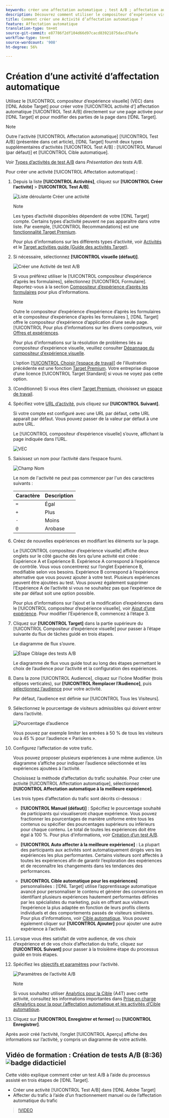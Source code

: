 ```yaml
---
keywords: créer une affectation automatique ; test A/B ; affectation automatique de l’activité ; nouvelle activité a/b ; affectation automatique ; affectation automatique à la meilleure expérience ; affectation automatique ; affectation automatique
description: Découvrez comment utiliser le compositeur d’expérience visuelle (VEC) en Adobe Target pour créer une activité de test A/B d’affectation automatique directement sur une page compatible avec les Cibles.
title: Comment créer une Activité d’affectation automatique ?
feature: Affectation automatique
translation-type: tm+mt
source-git-commit: e87786f2df104d66d97cacd83921875dacd78afe
workflow-type: tm+mt
source-wordcount: '908'
ht-degree: 56%

---
```



# Création d’une activité d’affectation automatique

Utilisez le [!UICONTROL compositeur d’expérience visuelle] (VEC) dans [!DNL Adobe Target] pour créer votre [!UICONTROL activité d’] affectation automatique [!UICONTROL Test A/B] directement sur une page activée pour [!DNL Target] et pour modifier des parties de la page dans [!DNL Target].

>[!NOTE]
>
>Outre l&#39;activité [!UICONTROL Affectation automatique] [!UICONTROL Test A/B] (présentée dans cet article), [!DNL Target] fournit deux types supplémentaires d&#39;activités [!UICONTROL Test A/B] : [!UICONTROL Manuel (par défaut)] et [!UICONTROL Cible automatique].
>
>Voir [Types d’activités de test A/B](/help/c-activities/t-test-ab/test-ab.md#types) dans *Présentation des tests A/B*.

Pour créer une activité [!UICONTROL Affectation automatique] :

1. Depuis la liste **[!UICONTROL Activités]**, cliquez sur **[!UICONTROL Créer l’activité]** > **[!UICONTROL Test A/B]**.

   ![Liste déroulante Créer une activité](/help/c-activities/t-test-ab/t-test-create-ab/assets/ab_select-new.png)

   >[!NOTE]
   >
   >Les types d’activité disponibles dépendent de votre [!DNL Target] compte. Certains types d’activité peuvent ne pas apparaître dans votre liste. Par exemple, [!UICONTROL Recommandations] est une [fonctionnalité Target Premium](/help/c-intro/intro.md#premium).
   >
   >Pour plus d’informations sur les différents types d’activité, voir [Activités](/help/c-activities/activities.md) et le [Target activities guide (Guide des activités Target)](/help/c-activities/target-activities-guide.md).

1. Si nécessaire, sélectionnez **[!UICONTROL visuelle (défaut)]**.

   ![Créer une Activité de test A/B](/help/c-activities/t-test-ab/t-test-create-ab/assets/create-ab.png)

   Si vous préférez utiliser le [!UICONTROL compositeur d’expérience d’après les formulaires], sélectionnez [!UICONTROL Formulaire]. Reportez-vous à la section [Compositeur d’expérience d’après les formulaires](/help/c-experiences/form-experience-composer.md) pour plus d’informations.

   >[!NOTE]
   >
   >Outre le compositeur d’expérience d’expérience d’après les formulaires et le compositeur d’expérience d’après les formulaires ], [!DNL Target] offre le compositeur d’expérience d’application d’une seule page. [!UICONTROL  Pour plus d’informations sur les divers compositeurs, voir [Offres et expériences](/help/c-experiences/experiences.md).
   >
   >Pour plus d’informations sur la résolution de problèmes liés au compositeur d’expérience visuelle, veuillez consulter [Dépannage du compositeur d’expérience visuelle](/help/c-experiences/c-visual-experience-composer/r-troubleshoot-composer/troubleshoot-composer.md).
   >
   >L’option [[!UICONTROL Choisir l’espace de travail]](/help/administrating-target/c-user-management/property-channel/property-channel.md) de l’illustration précédente est une fonction [Target Premium](/help/c-intro/intro.md). Votre entreprise dispose d’une licence [!UICONTROL Target Standard] si vous ne voyez pas cette option.

1. (Conditionnel) Si vous êtes client [Target Premium](/help/c-intro/intro.md#premium), choisissez un [espace de travail](/help/administrating-target/c-user-management/property-channel/property-channel.md).

1. Spécifiez votre [URL d’activité](/help/c-activities/t-test-ab/t-test-create-ab/ab-activity-url.md), puis cliquez sur **[!UICONTROL Suivant]**.

   Si votre compte est configuré avec une URL par défaut, cette URL apparaît par défaut. Vous pouvez passer de la valeur par défaut à une autre URL.

   Le [!UICONTROL compositeur d’expérience visuelle] s’ouvre, affichant la page indiquée dans l’URL.

   ![VEC](/help/c-activities/t-test-ab/t-test-create-ab/assets/vec-new.png)

1. Saisissez un nom pour l’activité dans l’espace fourni.

   ![Champ Nom](/help/c-activities/t-test-ab/t-test-create-ab/assets/ab_newname-new.png)

   Le nom de l&#39;activité ne peut pas commencer par l&#39;un des caractères suivants :

   | Caractère | Description |
   |--- |--- |
   | `=` | Égal |
   | `+` | Plus |
   | `-` | Moins |
   | `@` | Arobase |

1. Créez de nouvelles expériences en modifiant les éléments sur la page.

   Le [!UICONTROL compositeur d’expérience visuelle] affiche deux onglets sur le côté gauche dès lors qu’une activité est créée : Expérience A et Expérience B. Expérience A correspond à l’expérience de contrôle. Vous vous concentrerez sur l’onglet Expérience B, modifiable selon vos besoins. Expérience B correspond à l’expérience alternative que vous pouvez ajouter à votre test. Plusieurs expériences peuvent être ajoutées au test. Vous pouvez également supprimer l’Expérience A de l’activité si vous ne souhaitez pas que l’expérience de site par défaut soit une option possible.

   Pour plus d’informations sur l’ajout et la modification d’expériences dans le [!UICONTROL compositeur d’expérience visuelle], voir [Ajout d’une expérience](/help/c-activities/t-test-ab/t-test-create-ab/ab-add-experience.md). Pour modifier l’Expérience B, commencez à l’étape 3.

1. Cliquez sur **[!UICONTROL Target]** dans la partie supérieure du [!UICONTROL Compositeur d’expérience visuelle] pour passer à l’étape suivante du flux de tâches guidé en trois étapes.

   Le diagramme de flux s’ouvre.

   ![Étape Ciblage des tests A/B](/help/c-activities/t-test-ab/t-test-create-ab/assets/ab_flow-new.png)

   Le diagramme de flux vous guide tout au long des étapes permettant le choix de l’audience pour l’activité et la configuration des expériences.

1. Dans la zone [!UICONTROL Audience], cliquez sur l’icône Modifier (trois ellipses verticales), sur **[!UICONTROL Remplacer l’Audience]**, puis [sélectionnez l’audience](/help/c-activities/t-test-ab/t-test-create-ab/ab-audience.md) pour votre activité.

   Par défaut, l’audience est définie sur [!UICONTROL Tous les Visiteurs].

1. Sélectionnez le pourcentage de visiteurs admissibles qui doivent entrer dans l’activité.

   ![Pourcentage d’audience](/help/c-activities/t-test-ab/t-test-create-ab/assets/audperc-new.png)

   Vous pouvez par exemple limiter les entrées à 50 % de tous les visiteurs ou à 45 % pour l’audience « Parisiens ».

1. Configurez l’affectation de votre trafic.

   Vous pouvez proposer plusieurs expériences à une même audience. Un diagramme s’affiche pour indiquer l’audience sélectionnée et les expériences ajoutées à l’activité.

   Choisissez la méthode d’affectation du trafic souhaitée. Pour créer une activité [!UICONTROL Affectation automatique], sélectionnez **[!UICONTROL Affectation automatique à la meilleure expérience]**.

   Les trois types d’affectation du trafic sont décrits ci-dessous :

   * **[!UICONTROL Manuel (défaut)]** : Spécifiez le pourcentage souhaité de participants qui visualiseront chaque expérience. Vous pouvez fractionner les pourcentages de manière uniforme entre tous les contenus ou spécifier des pourcentages supérieurs ou inférieurs pour chaque contenu. Le total de toutes les expériences doit être égal à 100 %. Pour plus d’informations, voir [Création d’un test A/B](/help/c-activities/t-test-ab/t-test-create-ab/test-create-ab.md).

   * **[!UICONTROL Auto affecter à la meilleure expérience]** : La plupart des participants aux activités sont automatiquement dirigés vers les expériences les plus performantes. Certains visiteurs sont affectés à toutes les expériences afin de garantir l’exploration des expériences et de reconnaître les changements dans les tendances des performances.

   * **[!UICONTROL Cible automatique pour les expériences]** personnalisées :  [!DNL Target] utilise l’apprentissage automatique avancé pour personnaliser le contenu et générer des conversions en identifiant plusieurs expériences hautement performantes définies par les spécialistes du marketing, puis en offrant aux visiteurs l’expérience la plus adaptée en fonction de leurs profils clients individuels et des comportements passés de visiteurs similaires. Pour plus d’informations, voir [Cible automatique](/help/c-activities/auto-target/auto-target-to-optimize.md).
   Vous pouvez également cliquer sur **[!UICONTROL Ajouter]** pour ajouter une autre expérience à l’activité.

1. Lorsque vous êtes satisfait de votre audience, de vos choix d’expérience et de vos choix d’affectation du trafic, cliquez sur **[!UICONTROL Suivant]** pour passer à la troisième étape du processus guidé en trois étapes.

1. Spécifiez les [objectifs et paramètres](/help/c-activities/t-test-ab/t-test-create-ab/ab-goals-and-settings.md) pour l’activité.

   ![Paramètres de l’activité A/B](/help/c-activities/t-test-ab/t-test-create-ab/assets/ab_settings-new.png)

   >[!NOTE]
   >
   >Si vous souhaitez utiliser [Analytics pour la Cible](/help/c-integrating-target-with-mac/a4t/a4t.md) (A4T) avec cette activité, consultez les informations importantes dans [Prise en charge d’Analytics pour la  pour l’affectation automatique et les activités d’Cible automatique](/help/c-integrating-target-with-mac/a4t/a4t-at-aa.md).

1. Cliquez sur **[!UICONTROL Enregistrer et fermer]** ou **[!UICONTROL Enregistrer]**.

Après avoir créé l’activité, l’onglet [!UICONTROL Aperçu] affiche des informations sur l’activité, y compris un diagramme de votre activité.

## Vidéo de formation : Création de tests A/B (8:36) ![badge didacticiel](/help/assets/tutorial.png)

Cette vidéo explique comment créer un test A/B à l’aide du processus assisté en trois étapes de [!DNL Target].

* Créer une activité [!UICONTROL Test A/B] dans [!DNL Adobe Target]
* Affecter du trafic à l’aide d’un fractionnement manuel ou de l’affectation automatique du trafic

>[!VIDEO](https://video.tv.adobe.com/v/17391)